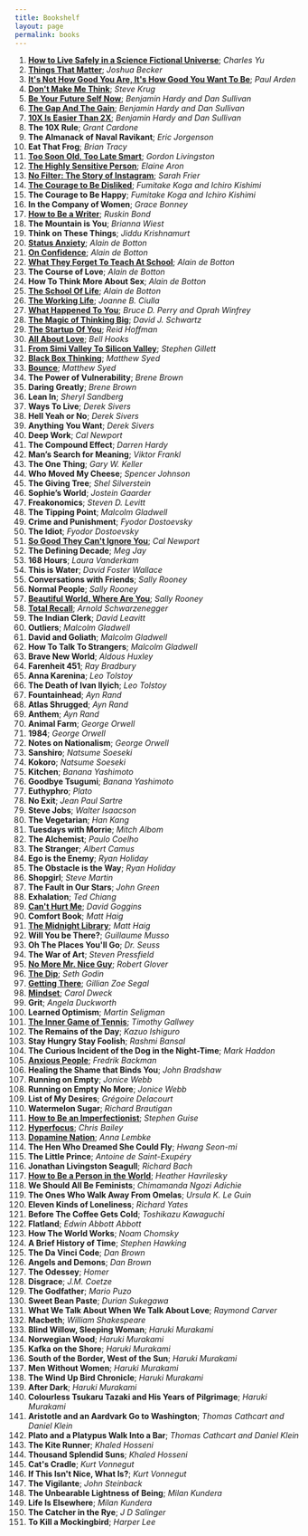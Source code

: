 ```yaml
---
title: Bookshelf
layout: page
permalink: books
---
```


<ol>
<li><a href="/how-to-live-safely-in-a-science-fictional-world"><u><b>How to Live Safely in a Science Fictional Universe</b></u></a>; <i>Charles Yu</i></li>
<li><a href="/things-that-matter"><u><b>Things That Matter</b></u></a>; <i>Joshua Becker</i></li>
<li><a href="/its-not-how-good-you-are"><u><b>It's Not How Good You Are, It's How Good You Want To Be</b></u></a>; <i>Paul Arden</i></li>
<li><a href="/dont-make-me-think"><u><b>Don't Make Me Think</b></u></a>; <i>Steve Krug</i></li>
<li><a href="/be-your-future-self-now"><u><b>Be Your Future Self Now</b></u></a>; <i>Benjamin Hardy and Dan Sullivan</i></li>
<li><a href="/the-gap-and-the-gain"><u><b>The Gap And The Gain</b></u></a>; <i>Benjamin Hardy and Dan Sullivan</i></li>
<li><a href="/10X-is-easier-than-2X"><u><b>10X Is Easier Than 2X</b></u></a>; <i>Benjamin Hardy and Dan Sullivan</i></li>
<li><b>The 10X Rule</b>; <i>Grant Cardone</i></li>
<li><b>The Almanack of Naval Ravikant</b>; <i>Eric Jorgenson</i></li>
<li><b>Eat That Frog</b>; <i>Brian Tracy</i></li>
<li><a href="/too-soon-old-too-late-smart"><u><b>Too Soon Old, Too Late Smart</b></u></a>; <i>Gordon Livingston</i></li>
<li><a href="/the-highly-sensitive-person"><u><b>The Highly Sensitive Person</b></u></a>; <i>Elaine Aron</i></li>
<li><a href="/no-filter-the-story-of-instagram"><u><b>No Filter: The Story of Instagram</b></u></a>; <i>Sarah Frier</i></li>
<li><a href="/the-courage-to-be-disliked"><u><b>The Courage to Be Disliked</b></u></a>; <i>Fumitake Koga and Ichiro Kishimi</i></li>
<li><b>The Courage to Be Happy</b>; <i>Fumitake Koga and Ichiro Kishimi</i></li>
<li><b>In the Company of Women</b>; <i>Grace Bonney</i></li>
<li><a href="/how-to-be-a-writer"><u><b>How to Be a Writer</b></u></a>; <i>Ruskin Bond</i></li>
<li><b>The Mountain is You</b>; <i>Brianna Wiest</i></li>
<li><b>Think on These Things</b>; <i>Jiddu Krishnamurt</i></li>
<li><a href="/status-anxiety"><u><b>Status Anxiety</b></u></a>; <i>Alain de Botton</i></li>
<li><a href="/on-confidence"><u><b>On Confidence</b></u></a>; <i>Alain de Botton</i></li>
<li><a href="/what-they-forget-to-teach-at-school"><u><b>What They Forget To Teach At School</b></u></a>; <i>Alain de Botton</i></li>
<li><b>The Course of Love</b>; <i>Alain de Botton</i></li>
<li><b>How To Think More About Sex</b>; <i>Alain de Botton</i></li>
<li><a href="/the-school-of-life"><u><b>The School Of Life</b></u></a>; <i>Alain de Botton</i></li>
<li><a href="/the-working-life"><u><b>The Working Life</b></u></a>; <i>Joanne B. Ciulla</i></li>
<li><a href="/what-happened-to-you"><u><b>What Happened To You</b></u></a>; <i>Bruce D. Perry and Oprah Winfrey</i></li>
<li><a href="/the-magic-of-thinking-big"><u><b>The Magic of Thinking Big</b></u></a>; <i>David J. Schwartz</i></li>
<li><a href="/the-startup-of-you"><u><b>The Startup Of You</b></u></a>; <i>Reid Hoffman</i></li>
<li><a href="/all-about-love"><u><b>All About Love</b></u></a>; <i>Bell Hooks</i></li>
<li><a href="/from-simi-valley-to-silicon-valley"><u><b>From Simi Valley To Silicon Valley</b></u></a>; <i>Stephen Gillett</i></li>
<li><a href="/black-box-thinking"><u><b>Black Box Thinking</b></u></a>; <i>Matthew Syed</i></li>
<li><a href="/bounce"><u><b>Bounce</b></u></a>; <i>Matthew Syed</i></li>
<li><b>The Power of Vulnerability</b>; <i>Brene Brown</i></li>
<li><b>Daring Greatly</b>; <i>Brene Brown</i></li>
<li><b>Lean In</b>; <i>Sheryl Sandberg</i></li>
<li><b>Ways To Live</b>; <i>Derek Sivers</i></li>
<li><b>Hell Yeah or No</b>; <i>Derek Sivers</i></li>
<li><b>Anything You Want</b>; <i>Derek Sivers</i></li>
<li><b>Deep Work</b>; <i>Cal Newport</i></li>
<li><b>The Compound Effect</b>; <i>Darren Hardy</i></li>
<li><b>Man’s Search for Meaning</b>; <i>Viktor Frankl</i></li>
<li><b>The One Thing</b>; <i>Gary W. Keller</i></li>
<li><b>Who Moved My Cheese</b>; <i>Spencer Johnson</i></li>
<li><b>The Giving Tree</b>; <i>Shel Silverstein</i></li>
<li><b>Sophie’s World</b>; <i>Jostein Gaarder</i></li>
<li><b>Freakonomics</b>; <i>Steven D. Levitt</i></li>
<li><b>The Tipping Point</b>; <i> Malcolm Gladwell</i></li>
<li><b>Crime and Punishment</b>; <i>Fyodor Dostoevsky</i></li>
<li><b>The Idiot</b>; <i>Fyodor Dostoevsky</i></li>
<li><a href="/so-good-they-cant-ignore-you"><u><b>So Good They Can't Ignore You</b></u></a>; <i>Cal Newport</i></li>
<li><b>The Defining Decade</b>; <i>Meg Jay</i></li>
<li><b>168 Hours</b>; <i>Laura Vanderkam</i></li>
<li><b>This is Water</b>; <i>David Foster Wallace</i></li>
<li><b>Conversations with Friends</b>; <i>Sally Rooney</i></li>
<li><b>Normal People</b>; <i>Sally Rooney</i></li>
<li><a href="/beautiful-world-where-are-you"><u><b>Beautiful World, Where Are You</b></u></a>; <i>Sally Rooney</i></li>
<li><a href="/total-recall"><u><b>Total Recall</b></u></a>; <i>Arnold Schwarzenegger</i></li>
<li><b>The Indian Clerk</b>; <i>David Leavitt</i></li>
<li><b>Outliers</b>; <i>Malcolm Gladwell</i></li>
<li><b>David and Goliath</b>; <i>Malcolm Gladwell</i></li>
<li><b>How To Talk To Strangers</b>; <i>Malcolm Gladwell</i></li>
<li><b>Brave New World</b>; <i>Aldous Huxley</i></li>
<li><b>Farenheit 451</b>; <i>Ray Bradbury</i></li>
<li><b>Anna Karenina</b>; <i>Leo Tolstoy</i></li>
<li><b>The Death of Ivan Ilyich</b>; <i>Leo Tolstoy</i></li>
<li><b>Fountainhead</b>; <i>Ayn Rand</i></li>
<li><b>Atlas Shrugged</b>; <i>Ayn Rand</i></li>
<li><b>Anthem</b>; <i>Ayn Rand</i></li>
<li><b>Animal Farm</b>; <i>George Orwell</i></li>
<li><b>1984</b>; <i>George Orwell</i></li>
<li><b>Notes on Nationalism</b>; <i>George Orwell</i></li>
<li><b>Sanshiro</b>; <i>Natsume Soeseki</i></li>
<li><b>Kokoro</b>; <i>Natsume Soeseki</i></li>
<li><b>Kitchen</b>; <i>Banana Yashimoto</i></li>
<li><b>Goodbye Tsugumi</b>; <i>Banana Yashimoto</i></li>
<li><b>Euthyphro</b>; <i>Plato</i></li>
<li><b>No Exit</b>; <i>Jean Paul Sartre</i></li>
<li><b>Steve Jobs</b>; <i>Walter Isaacson</i></li>
<li><b>The Vegetarian</b>; <i>Han Kang</i></li>
<li><b>Tuesdays with Morrie</b>; <i>Mitch Albom</i></li>
<li><b>The Alchemist</b>; <i>Paulo Coelho</i></li>
<li><b>The Stranger</b>; <i>Albert Camus</i></li>
<li><b>Ego is the Enemy</b>; <i>Ryan Holiday</i></li>
<li><b>The Obstacle is the Way</b>; <i>Ryan Holiday</i></li>
<li><b>Shopgirl</b>; <i>Steve Martin</i></li>
<li><b>The Fault in Our Stars</b>; <i>John Green</i></li>
<li><b>Exhalation</b>; <i>Ted Chiang</i></li>
<li><a href="/cant-hurt-me"><u><b>Can't Hurt Me</b></u></a>; <i>David Goggins</i></li>
<li><b>Comfort Book</b>; <i>Matt Haig</i></li>
<li><a href="/the-midnight-library"><u><b>The Midnight Library</b></u></a>; <i>Matt Haig</i></li>
<li><b>Will You be There?</b>; <i>Guillaume Musso</i></li>
<li><b>Oh The Places You'll Go</b>; <i>Dr. Seuss</i></li>
<li><b>The War of Art</b>; <i>Steven Pressfield</i></li>
<li><a href="/no-more-mr-nice-guy"><u><b>No More Mr. Nice Guy</b></u></a>; <i>Robert Glover</i></li>
<li><a href="/the-dip"><u><b>The Dip</b></u></a>; <i>Seth Godin</i></li>
<li><a href="/getting-there"><u><b>Getting There</b></u></a>; <i>Gillian Zoe Segal</i></li>
<li><a href="/mindset"><u><b>Mindset</b></u></a>; <i>Carol Dweck</i></li>
<li><b>Grit</b>; <i>Angela Duckworth</i></li>
<li><b>Learned Optimism</b>; <i>Martin Seligman</i></li>
<li><a href="/the-inner-game-of-tennis"><u><b>The Inner Game of Tennis</b></u></a>; <i>Timothy Gallwey</i></li>
<li><b>The Remains of the Day</b>; <i>Kazuo Ishiguro</i></li>
<li><b>Stay Hungry Stay Foolish</b>; <i>Rashmi Bansal</i></li>
<li><b>The Curious Incident of the Dog in the Night-Time</b>; <i>Mark Haddon</i></li>
<li><a href="/anxious-people"><u><b>Anxious People</b></u></a>; <i>Fredrik Backman</i></li>
<li><b>Healing the Shame that Binds You</b>; <i>John Bradshaw</i></li>
<li><b>Running on Empty</b>; <i>Jonice Webb</i></li>
<li><b>Running on Empty No More</b>; <i>Jonice Webb</i></li>
<li><b>List of My Desires</b>; <i>Grégoire Delacourt</i></li>
<li><b>Watermelon Sugar</b>; <i>Richard Brautigan</i></li>
<li><a href="/how-to-be-an-imperfectionist"><u><b>How to Be an Imperfectionist</b></u></a>; <i>Stephen Guise</i></li>
<li><a href="/hyperfocus"><u><b>Hyperfocus</b></u></a>; <i>Chris Bailey</i></li>
<li><a href="/dopamine-nation"><u><b>Dopamine Nation</b></u></a>; <i>Anna Lembke</i></li>
<li><b>The Hen Who Dreamed She Could Fly</b>; <i>Hwang Seon-mi</i></li>
<li><b>The Little Prince</b>; <i>Antoine de Saint-Exupéry</i></li>
<li><b>Jonathan Livingston Seagull</b>; <i>Richard Bach</i></li>
<li><a href="/how-to-be-a-person-in-the-world"><u><b>How to Be a Person in the World</b></u></a>; <i>Heather Havrilesky</i></li>
<li><b>We Should All Be Feminists</b>; <i>Chimamanda Ngozi Adichie</i></li>
<li><b>The Ones Who Walk Away From Omelas</b>; <i>Ursula K. Le Guin</i></li>
<li><b>Eleven Kinds of Loneliness</b>; <i>Richard Yates</i></li>
<li><b>Before The Coffee Gets Cold</b>; <i>Toshikazu Kawaguchi</i></li>
<li><b>Flatland</b>; <i>Edwin Abbott Abbott</i></li>
<li><b>How The World Works</b>; <i>Noam Chomsky</i></li>
<li><b>A Brief History of Time</b>; <i>Stephen Hawking</i></li>
<li><b>The Da Vinci Code</b>; <i>Dan Brown</i></li>
<li><b>Angels and Demons</b>; <i>Dan Brown</i></li>
<li><b>The Odessey</b>; <i>Homer</i></li>
<li><b>Disgrace</b>; <i>J.M. Coetze</i></li>
<li><b>The Godfather</b>; <i>Mario Puzo</i></li>
<li><b>Sweet Bean Paste</b>; <i>Durian Sukegawa</i></li>
<li><b>What We Talk About When We Talk About Love</b>; <i>Raymond Carver</i></li>
<li><b>Macbeth</b>; <i>William Shakespeare</i></li>
<li><b>Blind Willow, Sleeping Woman</b>; <i>Haruki Murakami</i></li>
<li><b>Norwegian Wood</b>; <i>Haruki Murakami</i></li>
<li><b>Kafka on the Shore</b>; <i>Haruki Murakami</i></li>
<li><b>South of the Border, West of the Sun</b>; <i>Haruki Murakami</i></li>
<li><b>Men Without Women</b>; <i>Haruki Murakami</i></li>
<li><b>The Wind Up Bird Chronicle</b>; <i>Haruki Murakami</i></li>
<li><b>After Dark</b>; <i>Haruki Murakami</i></li>
<li><b>Colourless Tsukaru Tazaki and His Years of Pilgrimage</b>; <i>Haruki Murakami</i></li>
<li><b>Aristotle and an Aardvark Go to Washington</b>; <i>Thomas Cathcart and Daniel Klein</i></li>
<li><b>Plato and a Platypus Walk Into a Bar</b>; <i>Thomas Cathcart and Daniel Klein</i></li>
<li><b>The Kite Runner</b>; <i>Khaled Hosseni</i></li>
<li><b>Thousand Splendid Suns</b>; <i>Khaled Hosseni</i></li>
<li><b>Cat's Cradle</b>; <i>Kurt Vonnegut</i></li>
<li><b>If This Isn't Nice, What Is?</b>; <i>Kurt Vonnegut</i></li>
<li><b>The Vigilante</b>; <i>John Steinback</i></li>
<li><b>The Unbearable Lightness of Being</b>; <i>Milan Kundera</i></li>
<li><b>Life Is Elsewhere</b>; <i>Milan Kundera</i></li>
<li><b>The Catcher in the Rye</b>; <i>J D Salinger</i></li>
<li><b>To Kill a Mockingbird</b>; <i>Harper Lee</i></li>
</ol>